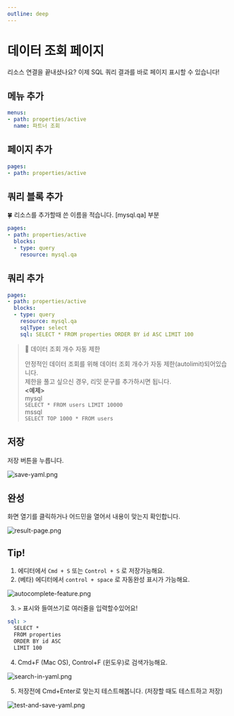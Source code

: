 ```yaml
---
outline: deep
---
```


# 데이터 조회 페이지

리소스 연결을 끝내셨나요? 이제 SQL 쿼리 결과를 바로 페이지 표시할 수 있습니다!

## 메뉴 추가

```yaml
menus:
- path: properties/active
  name: 파트너 조회
```

## 페이지 추가

```yaml YAML
pages:
- path: properties/active
```

## 쿼리 블록 추가

🍀 리소스를 추가할때 쓴 이름을 적습니다. [mysql.qa] 부분

```yaml
pages:
- path: properties/active
  blocks:
  - type: query
    resource: mysql.qa
```

## 쿼리 추가

```yaml
pages:
- path: properties/active
  blocks:
  - type: query
    resource: mysql.qa
    sqlType: select
    sql: SELECT * FROM properties ORDER BY id ASC LIMIT 100
```

> 📘 데이터 조회 개수 자동 제한
> 
> 안정적인 데이터 조회를 위해 데이터 조회 개수가 자동 제한(autolimit)되어있습니다.  
> 제한을 풀고 싶으신 경우, 리밋 문구를 추가하시면 됩니다.  
> **\<예제>**  
> mysql  
> `SELECT * FROM users LIMIT 10000`  
> mssql  
> `SELECT TOP 1000 * FROM users`

## 저장

저장 버튼을 누릅니다.

![](https://imagedelivery.net/MHVC-FGTDyxApYeHyF29Tw/1cbcc1a7-dfdd-488e-80b6-735d46d68b00/docs "save-yaml.png")

## 완성

화면 열기를 클릭하거나 어드민을 열어서 내용이 맞는지 확인합니다.

![](https://imagedelivery.net/MHVC-FGTDyxApYeHyF29Tw/f7998e89-b1f6-4182-6c73-65b2c42ab700/docs "result-page.png")

## Tip!

1. 에디터에서 `Cmd + S` 또는 `Control + S` 로 저장가능해요.
2. (베타) 에디터에서 `control + space` 로 자동완성 표시가 가능해요.

![](https://imagedelivery.net/MHVC-FGTDyxApYeHyF29Tw/d13772ef-3d00-4b88-509d-7db0cf7dc600/docs "autocomplete-feature.png")

3. `>` 표시와 들여쓰기로 여러줄을 입력할수있어요!

```yaml
sql: >
  SELECT * 
  FROM properties 
  ORDER BY id ASC 
  LIMIT 100
```

4. Cmd+F (Mac OS), Control+F (윈도우)로 검색가능해요.

![](https://imagedelivery.net/MHVC-FGTDyxApYeHyF29Tw/73d9e694-4653-465d-18d1-7befbf522100/docs "search-in-yaml.png")

5. 저장전에 Cmd+Enter로 맞는지 테스트해봅니다. (저장할 때도 테스트하고 저장)

![](https://imagedelivery.net/MHVC-FGTDyxApYeHyF29Tw/1d3d28ed-db54-45c0-1240-8f834d7f4e00/docs "test-and-save-yaml.png")